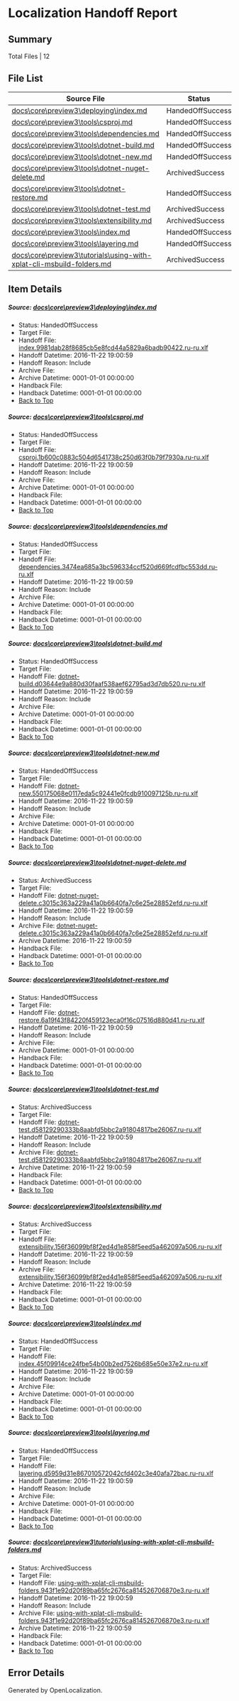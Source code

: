 # <a name='report-top'></a> Localization Handoff Report

## Summary
 Total Files | 12

## File List
 Source File | Status | Details 
 ----------- | ------ | ------- 
 [docs\core\preview3\deploying\index.md](https://github.com/dotnet/docs/blob/1a4cb06646929421cbc6dd745eba41479803b31f/docs/core/preview3/deploying/index.md) | HandedOffSuccess | [Details](#9a9d9d899f43be7cc4a7286f4bbb7d65d40979a258)
 [docs\core\preview3\tools\csproj.md](https://github.com/dotnet/docs/blob/1a4cb06646929421cbc6dd745eba41479803b31f/docs/core/preview3/tools/csproj.md) | HandedOffSuccess | [Details](#dd3c3751d1654b41c1c029fad48a160f77aad66c59)
 [docs\core\preview3\tools\dependencies.md](https://github.com/dotnet/docs/blob/1a4cb06646929421cbc6dd745eba41479803b31f/docs/core/preview3/tools/dependencies.md) | HandedOffSuccess | [Details](#509d162df769307f3cf9c8efa1d0ae03bf50a18660)
 [docs\core\preview3\tools\dotnet-build.md](https://github.com/dotnet/docs/blob/1a4cb06646929421cbc6dd745eba41479803b31f/docs/core/preview3/tools/dotnet-build.md) | HandedOffSuccess | [Details](#d93d6a71de5cc8723b6872ebedee405be572923361)
 [docs\core\preview3\tools\dotnet-new.md](https://github.com/dotnet/docs/blob/1a4cb06646929421cbc6dd745eba41479803b31f/docs/core/preview3/tools/dotnet-new.md) | HandedOffSuccess | [Details](#3b966f8204e6f88f425530fc33c30d91b392d66365)
 [docs\core\preview3\tools\dotnet-nuget-delete.md](https://github.com/dotnet/docs/blob/1a4cb06646929421cbc6dd745eba41479803b31f/docs/core/preview3/tools/dotnet-nuget-delete.md) | ArchivedSuccess | [Details](#ad7b16d5d91d87e3159d5da65852adb2e40dcb1466)
 [docs\core\preview3\tools\dotnet-restore.md](https://github.com/dotnet/docs/blob/1a4cb06646929421cbc6dd745eba41479803b31f/docs/core/preview3/tools/dotnet-restore.md) | HandedOffSuccess | [Details](#ec063c0aa3a410ac26c91895ad408cb1fc76e61f71)
 [docs\core\preview3\tools\dotnet-test.md](https://github.com/dotnet/docs/blob/1a4cb06646929421cbc6dd745eba41479803b31f/docs/core/preview3/tools/dotnet-test.md) | ArchivedSuccess | [Details](#88e271892869dc33e4b896194a6314dd81f6e98d73)
 [docs\core\preview3\tools\extensibility.md](https://github.com/dotnet/docs/blob/1a4cb06646929421cbc6dd745eba41479803b31f/docs/core/preview3/tools/extensibility.md) | ArchivedSuccess | [Details](#3d8a025878f4bb19f4f7e5397dddab21cd7de17075)
 [docs\core\preview3\tools\index.md](https://github.com/dotnet/docs/blob/1a4cb06646929421cbc6dd745eba41479803b31f/docs/core/preview3/tools/index.md) | HandedOffSuccess | [Details](#daa50c6c0daa364c4df48a558d37c1720746652277)
 [docs\core\preview3\tools\layering.md](https://github.com/dotnet/docs/blob/1a4cb06646929421cbc6dd745eba41479803b31f/docs/core/preview3/tools/layering.md) | HandedOffSuccess | [Details](#2af530d323e8973edb5ca678228845c55d1116e678)
 [docs\core\preview3\tutorials\using-with-xplat-cli-msbuild-folders.md](https://github.com/dotnet/docs/blob/1a4cb06646929421cbc6dd745eba41479803b31f/docs/core/preview3/tutorials/using-with-xplat-cli-msbuild-folders.md) | ArchivedSuccess | [Details](#2af30135da7705e245a3c5f03adeda73d064b20c90)

## Item Details
##### <a name='9a9d9d899f43be7cc4a7286f4bbb7d65d40979a258'></a> Source: [docs\core\preview3\deploying\index.md](https://github.com/dotnet/docs/blob/1a4cb06646929421cbc6dd745eba41479803b31f/docs/core/preview3/deploying/index.md)
* Status: HandedOffSuccess
* Target File: 
* Handoff File: [index.9981dab28f8685cb5e8fcd44a5829a6badb90422.ru-ru.xlf](https://github.com/dotnet/docs.handoff/blob/ae7aba82f037dc4dc2af27f6e70a6189b3b193a6/ol-handoff/dotnet/docs.ru-ru/master/ht-p1/index.9981dab28f8685cb5e8fcd44a5829a6badb90422.ru-ru.xlf)
* Handoff Datetime: 2016-11-22 19:00:59
* Handoff Reason: Include
* Archive File: 
* Archive Datetime: 0001-01-01 00:00:00
* Handback File: 
* Handback Datetime: 0001-01-01 00:00:00
* [Back to Top](#report-top)

##### <a name='dd3c3751d1654b41c1c029fad48a160f77aad66c59'></a> Source: [docs\core\preview3\tools\csproj.md](https://github.com/dotnet/docs/blob/1a4cb06646929421cbc6dd745eba41479803b31f/docs/core/preview3/tools/csproj.md)
* Status: HandedOffSuccess
* Target File: 
* Handoff File: [csproj.1b600c0883c504d6541738c250d63f0b79f7930a.ru-ru.xlf](https://github.com/dotnet/docs.handoff/blob/ae7aba82f037dc4dc2af27f6e70a6189b3b193a6/ol-handoff/dotnet/docs.ru-ru/master/ht-p1/csproj.1b600c0883c504d6541738c250d63f0b79f7930a.ru-ru.xlf)
* Handoff Datetime: 2016-11-22 19:00:59
* Handoff Reason: Include
* Archive File: 
* Archive Datetime: 0001-01-01 00:00:00
* Handback File: 
* Handback Datetime: 0001-01-01 00:00:00
* [Back to Top](#report-top)

##### <a name='509d162df769307f3cf9c8efa1d0ae03bf50a18660'></a> Source: [docs\core\preview3\tools\dependencies.md](https://github.com/dotnet/docs/blob/1a4cb06646929421cbc6dd745eba41479803b31f/docs/core/preview3/tools/dependencies.md)
* Status: HandedOffSuccess
* Target File: 
* Handoff File: [dependencies.3474ea685a3bc596334ccf520d669fcdfbc553dd.ru-ru.xlf](https://github.com/dotnet/docs.handoff/blob/ae7aba82f037dc4dc2af27f6e70a6189b3b193a6/ol-handoff/dotnet/docs.ru-ru/master/ht-p1/dependencies.3474ea685a3bc596334ccf520d669fcdfbc553dd.ru-ru.xlf)
* Handoff Datetime: 2016-11-22 19:00:59
* Handoff Reason: Include
* Archive File: 
* Archive Datetime: 0001-01-01 00:00:00
* Handback File: 
* Handback Datetime: 0001-01-01 00:00:00
* [Back to Top](#report-top)

##### <a name='d93d6a71de5cc8723b6872ebedee405be572923361'></a> Source: [docs\core\preview3\tools\dotnet-build.md](https://github.com/dotnet/docs/blob/1a4cb06646929421cbc6dd745eba41479803b31f/docs/core/preview3/tools/dotnet-build.md)
* Status: HandedOffSuccess
* Target File: 
* Handoff File: [dotnet-build.d03644e9a880d30faaf538aef62795ad3d7db520.ru-ru.xlf](https://github.com/dotnet/docs.handoff/blob/ae7aba82f037dc4dc2af27f6e70a6189b3b193a6/ol-handoff/dotnet/docs.ru-ru/master/ht-p1/dotnet-build.d03644e9a880d30faaf538aef62795ad3d7db520.ru-ru.xlf)
* Handoff Datetime: 2016-11-22 19:00:59
* Handoff Reason: Include
* Archive File: 
* Archive Datetime: 0001-01-01 00:00:00
* Handback File: 
* Handback Datetime: 0001-01-01 00:00:00
* [Back to Top](#report-top)

##### <a name='3b966f8204e6f88f425530fc33c30d91b392d66365'></a> Source: [docs\core\preview3\tools\dotnet-new.md](https://github.com/dotnet/docs/blob/1a4cb06646929421cbc6dd745eba41479803b31f/docs/core/preview3/tools/dotnet-new.md)
* Status: HandedOffSuccess
* Target File: 
* Handoff File: [dotnet-new.550175068e0117eda5c92441e0fcdb910097125b.ru-ru.xlf](https://github.com/dotnet/docs.handoff/blob/ae7aba82f037dc4dc2af27f6e70a6189b3b193a6/ol-handoff/dotnet/docs.ru-ru/master/ht-p1/dotnet-new.550175068e0117eda5c92441e0fcdb910097125b.ru-ru.xlf)
* Handoff Datetime: 2016-11-22 19:00:59
* Handoff Reason: Include
* Archive File: 
* Archive Datetime: 0001-01-01 00:00:00
* Handback File: 
* Handback Datetime: 0001-01-01 00:00:00
* [Back to Top](#report-top)

##### <a name='ad7b16d5d91d87e3159d5da65852adb2e40dcb1466'></a> Source: [docs\core\preview3\tools\dotnet-nuget-delete.md](https://github.com/dotnet/docs/blob/1a4cb06646929421cbc6dd745eba41479803b31f/docs/core/preview3/tools/dotnet-nuget-delete.md)
* Status: ArchivedSuccess
* Target File: 
* Handoff File: [dotnet-nuget-delete.c3015c363a229a41a0b6640fa7c6e25e28852efd.ru-ru.xlf](https://github.com/dotnet/docs.handoff/blob/ae7aba82f037dc4dc2af27f6e70a6189b3b193a6/ol-handoff/dotnet/docs.ru-ru/master/ht-p1/dotnet-nuget-delete.c3015c363a229a41a0b6640fa7c6e25e28852efd.ru-ru.xlf)
* Handoff Datetime: 2016-11-22 19:00:59
* Handoff Reason: Include
* Archive File: [dotnet-nuget-delete.c3015c363a229a41a0b6640fa7c6e25e28852efd.ru-ru.xlf](https://github.com/dotnet/docs.handoff/blob/60b889149757e4261628c4c050d44363d4534fe6/ol-archive/dotnet/docs.ru-ru/master/ht-p1/dotnet-nuget-delete.c3015c363a229a41a0b6640fa7c6e25e28852efd.ru-ru.xlf)
* Archive Datetime: 2016-11-22 19:00:59
* Handback File: 
* Handback Datetime: 0001-01-01 00:00:00
* [Back to Top](#report-top)

##### <a name='ec063c0aa3a410ac26c91895ad408cb1fc76e61f71'></a> Source: [docs\core\preview3\tools\dotnet-restore.md](https://github.com/dotnet/docs/blob/1a4cb06646929421cbc6dd745eba41479803b31f/docs/core/preview3/tools/dotnet-restore.md)
* Status: HandedOffSuccess
* Target File: 
* Handoff File: [dotnet-restore.6a19f43f84220f459123eca0f16c07516d880d41.ru-ru.xlf](https://github.com/dotnet/docs.handoff/blob/ae7aba82f037dc4dc2af27f6e70a6189b3b193a6/ol-handoff/dotnet/docs.ru-ru/master/ht-p1/dotnet-restore.6a19f43f84220f459123eca0f16c07516d880d41.ru-ru.xlf)
* Handoff Datetime: 2016-11-22 19:00:59
* Handoff Reason: Include
* Archive File: 
* Archive Datetime: 0001-01-01 00:00:00
* Handback File: 
* Handback Datetime: 0001-01-01 00:00:00
* [Back to Top](#report-top)

##### <a name='88e271892869dc33e4b896194a6314dd81f6e98d73'></a> Source: [docs\core\preview3\tools\dotnet-test.md](https://github.com/dotnet/docs/blob/1a4cb06646929421cbc6dd745eba41479803b31f/docs/core/preview3/tools/dotnet-test.md)
* Status: ArchivedSuccess
* Target File: 
* Handoff File: [dotnet-test.d58129290333b8aabfd5bbc2a91804817be26067.ru-ru.xlf](https://github.com/dotnet/docs.handoff/blob/ae7aba82f037dc4dc2af27f6e70a6189b3b193a6/ol-handoff/dotnet/docs.ru-ru/master/ht-p1/dotnet-test.d58129290333b8aabfd5bbc2a91804817be26067.ru-ru.xlf)
* Handoff Datetime: 2016-11-22 19:00:59
* Handoff Reason: Include
* Archive File: [dotnet-test.d58129290333b8aabfd5bbc2a91804817be26067.ru-ru.xlf](https://github.com/dotnet/docs.handoff/blob/60b889149757e4261628c4c050d44363d4534fe6/ol-archive/dotnet/docs.ru-ru/master/ht-p1/dotnet-test.d58129290333b8aabfd5bbc2a91804817be26067.ru-ru.xlf)
* Archive Datetime: 2016-11-22 19:00:59
* Handback File: 
* Handback Datetime: 0001-01-01 00:00:00
* [Back to Top](#report-top)

##### <a name='3d8a025878f4bb19f4f7e5397dddab21cd7de17075'></a> Source: [docs\core\preview3\tools\extensibility.md](https://github.com/dotnet/docs/blob/1a4cb06646929421cbc6dd745eba41479803b31f/docs/core/preview3/tools/extensibility.md)
* Status: ArchivedSuccess
* Target File: 
* Handoff File: [extensibility.156f36099bf8f2ed4d1e858f5eed5a462097a506.ru-ru.xlf](https://github.com/dotnet/docs.handoff/blob/ae7aba82f037dc4dc2af27f6e70a6189b3b193a6/ol-handoff/dotnet/docs.ru-ru/master/ht-p1/extensibility.156f36099bf8f2ed4d1e858f5eed5a462097a506.ru-ru.xlf)
* Handoff Datetime: 2016-11-22 19:00:59
* Handoff Reason: Include
* Archive File: [extensibility.156f36099bf8f2ed4d1e858f5eed5a462097a506.ru-ru.xlf](https://github.com/dotnet/docs.handoff/blob/60b889149757e4261628c4c050d44363d4534fe6/ol-archive/dotnet/docs.ru-ru/master/ht-p1/extensibility.156f36099bf8f2ed4d1e858f5eed5a462097a506.ru-ru.xlf)
* Archive Datetime: 2016-11-22 19:00:59
* Handback File: 
* Handback Datetime: 0001-01-01 00:00:00
* [Back to Top](#report-top)

##### <a name='daa50c6c0daa364c4df48a558d37c1720746652277'></a> Source: [docs\core\preview3\tools\index.md](https://github.com/dotnet/docs/blob/1a4cb06646929421cbc6dd745eba41479803b31f/docs/core/preview3/tools/index.md)
* Status: HandedOffSuccess
* Target File: 
* Handoff File: [index.45f09914ce24fbe54b00b2ed7526b685e50e37e2.ru-ru.xlf](https://github.com/dotnet/docs.handoff/blob/ae7aba82f037dc4dc2af27f6e70a6189b3b193a6/ol-handoff/dotnet/docs.ru-ru/master/ht-p1/index.45f09914ce24fbe54b00b2ed7526b685e50e37e2.ru-ru.xlf)
* Handoff Datetime: 2016-11-22 19:00:59
* Handoff Reason: Include
* Archive File: 
* Archive Datetime: 0001-01-01 00:00:00
* Handback File: 
* Handback Datetime: 0001-01-01 00:00:00
* [Back to Top](#report-top)

##### <a name='2af530d323e8973edb5ca678228845c55d1116e678'></a> Source: [docs\core\preview3\tools\layering.md](https://github.com/dotnet/docs/blob/1a4cb06646929421cbc6dd745eba41479803b31f/docs/core/preview3/tools/layering.md)
* Status: HandedOffSuccess
* Target File: 
* Handoff File: [layering.d5959d31e867010572042cfd402c3e40afa72bac.ru-ru.xlf](https://github.com/dotnet/docs.handoff/blob/ae7aba82f037dc4dc2af27f6e70a6189b3b193a6/ol-handoff/dotnet/docs.ru-ru/master/ht-p1/layering.d5959d31e867010572042cfd402c3e40afa72bac.ru-ru.xlf)
* Handoff Datetime: 2016-11-22 19:00:59
* Handoff Reason: Include
* Archive File: 
* Archive Datetime: 0001-01-01 00:00:00
* Handback File: 
* Handback Datetime: 0001-01-01 00:00:00
* [Back to Top](#report-top)

##### <a name='2af30135da7705e245a3c5f03adeda73d064b20c90'></a> Source: [docs\core\preview3\tutorials\using-with-xplat-cli-msbuild-folders.md](https://github.com/dotnet/docs/blob/1a4cb06646929421cbc6dd745eba41479803b31f/docs/core/preview3/tutorials/using-with-xplat-cli-msbuild-folders.md)
* Status: ArchivedSuccess
* Target File: 
* Handoff File: [using-with-xplat-cli-msbuild-folders.943f1e92d20f89ba65fc2676ca814526706870e3.ru-ru.xlf](https://github.com/dotnet/docs.handoff/blob/ae7aba82f037dc4dc2af27f6e70a6189b3b193a6/ol-handoff/dotnet/docs.ru-ru/master/ht-p1/using-with-xplat-cli-msbuild-folders.943f1e92d20f89ba65fc2676ca814526706870e3.ru-ru.xlf)
* Handoff Datetime: 2016-11-22 19:00:59
* Handoff Reason: Include
* Archive File: [using-with-xplat-cli-msbuild-folders.943f1e92d20f89ba65fc2676ca814526706870e3.ru-ru.xlf](https://github.com/dotnet/docs.handoff/blob/60b889149757e4261628c4c050d44363d4534fe6/ol-archive/dotnet/docs.ru-ru/master/ht-p1/using-with-xplat-cli-msbuild-folders.943f1e92d20f89ba65fc2676ca814526706870e3.ru-ru.xlf)
* Archive Datetime: 2016-11-22 19:00:59
* Handback File: 
* Handback Datetime: 0001-01-01 00:00:00
* [Back to Top](#report-top)


## Error Details

Generated by OpenLocalization.
